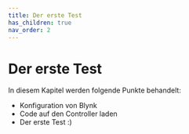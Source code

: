 ```yaml
---
title: Der erste Test
has_children: true
nav_order: 2
---
```


# Der erste Test
In diesem Kapitel werden folgende Punkte behandelt:
* Konfiguration von Blynk
* Code auf den Controller laden
* Der erste Test :)
